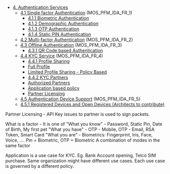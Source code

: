 * [4. Authentication Services]()
  * [4.1 Single factor Authentication]() (MOS_PFM_IDA_FR_1)
    * [4.1.1 Biometric Authentication]()
    * [4.1.2 Demographic Authentication]()
    * [4.1.3 OTP Authentication]()
    * [4.1.4 Static PIN Authentication]()
  * [4.2 Multi-factor Authentication]() (MOS_PFM_IDA_FR_2)
  * [4.3 Offline Authentication]() (MOS_PFM_IDA_FR_3)
    * [4.3.1 QR Code based Authentication]()
  * [4.4 KYC Service]() (MOS_PFM_IDA_FR_4)
    * [4.4.1 Profile Sharing]()
    * [Full Profile]()
    * [Limited Profile Sharing - Policy Based]()
    * [4.4.2 KYC Partners]()
    * [Authorized Partners]()
    * [Application based policy]()
    * [Partner Licensing]()
  * [4.5 Authentication Device Support]() (MOS_PFM_IDA_FR_5)
  * [4.5.1 Registered Devices and Open Devices (Architects to contribute)]()


Partner Licensing - API Key issues to partner is used to sign packets.

What is a factor - It is one of
"What you know" - Password, Static Pin, Date of Birth, My first pet
"What you have" - OTP - Mobile, OTP - Email, RSA Token, Smart Card
"What you are" - Biometrics: Fingerprint, Iris, Face, Voice, ....
  Pin + Biometric, OTP + Biometric
A combination of modes in the same factor

   Application is a use case for KYC. Eg. Bank Account opening, Telco SIM purchase. Same organization might have different use cases. Each use case is governed by a different policy.

